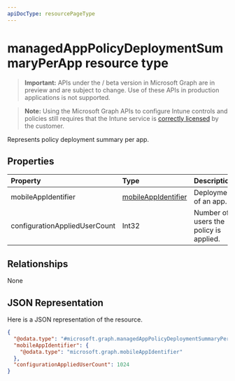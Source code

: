```yaml
---
apiDocType: resourcePageType
---
```

# managedAppPolicyDeploymentSummaryPerApp resource type

> **Important:** APIs under the / beta version in Microsoft Graph are in preview and are subject to change. Use of these APIs in production applications is not supported.

> **Note:** Using the Microsoft Graph APIs to configure Intune controls and policies still requires that the Intune service is [correctly licensed](https://go.microsoft.com/fwlink/?linkid=839381) by the customer.

Represents policy deployment summary per app.
## Properties
|Property|Type|Description|
|:---|:---|:---|
|mobileAppIdentifier|[mobileAppIdentifier](../resources/intune_mam_mobileappidentifier.md)|Deployment of an app.|
|configurationAppliedUserCount|Int32|Number of users the policy is applied.|

## Relationships
None
## JSON Representation
Here is a JSON representation of the resource.
<!-- {
  "blockType": "resource",
  "@odata.type": "microsoft.graph.managedAppPolicyDeploymentSummaryPerApp"
}
-->
``` json
{
  "@odata.type": "#microsoft.graph.managedAppPolicyDeploymentSummaryPerApp",
  "mobileAppIdentifier": {
    "@odata.type": "microsoft.graph.mobileAppIdentifier"
  },
  "configurationAppliedUserCount": 1024
}
```





